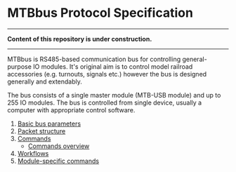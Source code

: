 MTBbus Protocol Specification
=============================

---

**Content of this repository is under construction.**

---

MTBbus is RS485-based communication bus for controlling general-purpose IO
modules. It's original aim is to control model railroad accessories (e.g.
turnouts, signals etc.) however the bus is designed generally and extendably.

The bus consists of a single master module (MTB-USB module) and up to 255
IO modules. The bus is controlled from single device, usually a computer with
appropriate control software.

 1. [Basic bus parameters](basics.md)
 2. [Packet structure](packet.md)
 3. [Commands](commands.md)
    - [Commands overview](commands-overview.md)
 4. [Workflows](workflows.md)
 5. [Module-specific commands](module-commands.md)
